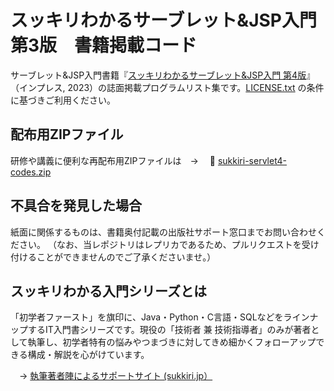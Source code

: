 # スッキリわかるサーブレット&JSP入門 第3版　書籍掲載コード

サーブレット&JSP入門書籍『[スッキリわかるサーブレット&JSP入門 第4版](https://sukkiri.jp/books/sukkiri_servlet4)』（インプレス, 2023）の誌面掲載プログラムリスト集です。[LICENSE.txt](https://github.com/miyabilink/sukkiri-servlet4-codes/raw/main/LICENSE.txt) の条件に基づきご利用ください。  

## 配布用ZIPファイル
研修や講義に便利な再配布用ZIPファイルは　→ 　🎁 [sukkiri-servlet4-codes.zip](https://github.com/miyabilink/sukkiri-servlet4-codes/releases/latest/download/sukkiri-servlet4-codes.zip)

## 不具合を発見した場合
紙面に関係するものは、書籍奥付記載の出版社サポート窓口までお問い合わせください。
（なお、当レポジトリはレプリカであるため、プルリクエストを受け付けることができませんのでご了承くださいませ。）

## スッキリわかる入門シリーズとは
「初学者ファースト」を旗印に、Java・Python・C言語・SQLなどをラインナップするIT入門書シリーズです。現役の「技術者 兼 技術指導者」のみが著者として執筆し、初学者特有の悩みやつまづきに対してきめ細かくフォローアップできる構成・解説を心がけています。

　→ [執筆著者陣によるサポートサイト (sukkiri.jp）](https://sukkiri.jp/)
